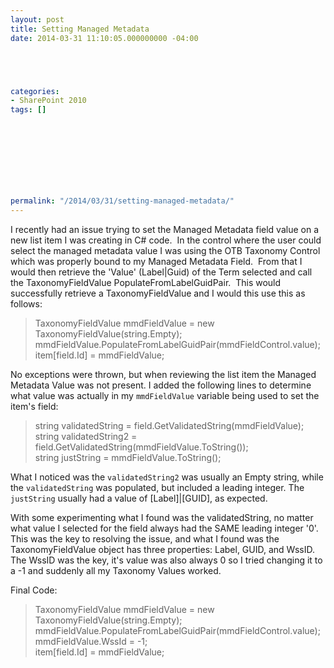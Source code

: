 ```yaml
---
layout: post
title: Setting Managed Metadata
date: 2014-03-31 11:10:05.000000000 -04:00





categories:
- SharePoint 2010
tags: []

  


  
  
  
  
  
permalink: "/2014/03/31/setting-managed-metadata/"
---
```

I recently had an issue trying to set the Managed Metadata field value on a new list item I was creating in C# code.&nbsp; In the control where the user could select the managed metadata value I was using the OTB Taxonomy Control which was properly bound to my Managed Metadata Field.&nbsp; From that I would then retrieve the 'Value' (Label|Guid)&nbsp;of the Term selected and call the TaxonomyFieldValue PopulateFromLabelGuidPair.&nbsp; This would successfully retrieve a TaxonomyFieldValue and I would this use this as follows:

> TaxonomyFieldValue mmdFieldValue = new TaxonomyFieldValue(string.Empty);  
> mmdFieldValue.PopulateFromLabelGuidPair(mmdFieldControl.value);  
> item[field.Id] = mmdFieldValue;

No exceptions were thrown, but when reviewing the list item the Managed Metadata Value was not present. I added the following lines to determine what value was actually in my `mmdFieldValue` variable being used to set the item's field:

> string validatedString = field.GetValidatedString(mmdFieldValue);  
> string validatedString2 = field.GetValidatedString(mmdFieldValue.ToString());  
> string justString = mmdFieldValue.ToString();

What I noticed was the `validatedString2` was usually an Empty string, while the `validatedString` was populated, but included a leading integer. The `justString` usually had a value of [Label]|[GUID], as expected.

With some experimenting what I found was the validatedString, no matter what value I selected for the field always had the SAME leading integer '0'. This was the key to resolving the issue, and what I found was the TaxonomyFieldValue object has three properties: Label, GUID, and WssID.&nbsp; The WssID was the key, it's value was also always 0 so I tried changing it to a -1 and suddenly all my Taxonomy Values worked.

Final Code:

> TaxonomyFieldValue mmdFieldValue = new TaxonomyFieldValue(string.Empty);  
> mmdFieldValue.PopulateFromLabelGuidPair(mmdFieldControl.value);  
> mmdFieldValue.WssId = -1;  
> item[field.Id] = mmdFieldValue;

